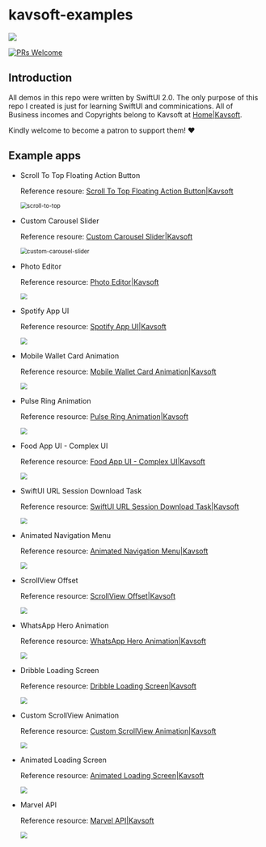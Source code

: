 # kavsoft-examples

![](https://raw.githubusercontent.com/recherst/img-hosting/main/imgs/swiftui-badge.jpg)

[![PRs Welcome](https://img.shields.io/badge/PRs-welcome-brightgreen.svg?style=flat-square)](http://makeapullrequest.com)


## Introduction

All demos in this repo were written by SwiftUI 2.0. The only purpose of this repo I created is just for learning SwiftUI and comminications. All of Business incomes and Copyrights belong to Kavsoft at [Home|Kavsoft](https://kavsoft.dev).

Kindly welcome to become a patron to support them! ❤️

## Example apps

- Scroll To Top Floating Action Button

  Reference resoure: [Scroll To Top Floating Action Button|Kavsoft](https://kavsoft.dev/SwiftUI_2.0/Scroll_To_Top)

  <img src="https://raw.githubusercontent.com/recherst/img-hosting/main/imgs/scroll-to-top.gif" alt="scroll-to-top" style="zoom:80%;" />

- Custom Carousel Slider

  Reference resoure: [Custom Carousel Slider|Kavsoft](https://kavsoft.dev/SwiftUI_2.0/Custom_Carousel_Slider)

  <img src="https://raw.githubusercontent.com/recherst/img-hosting/main/imgs/custom-carousel-slider.gif" alt="custom-carousel-slider" style="zoom:80%;" />

- Photo Editor

  Reference resource: [Photo Editor|Kavsoft](https://kavsoft.dev/SwiftUI_2.0/Photo_Editor)

  <img src="https://raw.githubusercontent.com/recherst/img-hosting/main/imgs/photo-editor.gif" style="zoom:80%;" />

- Spotify App UI

  Reference resource: [Spotify App UI|Kavsoft](https://kavsoft.dev/SwiftUI_2.0/Spotify_App_UI)

  <img src="https://raw.githubusercontent.com/recherst/img-hosting/main/imgs/spotify-ui.gif" style="zoom:80%;" />
  
- Mobile Wallet Card Animation

  Reference resource: [Mobile Wallet Card Animation|Kavsoft](https://kavsoft.dev/SwiftUI_2.0/Wallet_Card_Animation)

  <img src="https://raw.githubusercontent.com/recherst/img-hosting/main/imgs/mobile-wallet-card-animation.gif" style="zoom:80%;" />

- Pulse Ring Animation

  Reference resource: [Pulse Ring Animation|Kavsoft](https://kavsoft.dev/SwiftUI_2.0/Pulse_Ring_Animation)

  <img src="https://raw.githubusercontent.com/recherst/img-hosting/main/imgs/palse-ring-animation.gif" style="zoom:80%;" />

- Food App UI - Complex UI

  Reference resource: [Food App UI - Complex UI|Kavsoft](https://kavsoft.dev/SwiftUI_2.0/Food_App_UI)

  <img src="https://raw.githubusercontent.com/recherst/img-hosting/main/imgs/food-app-ui.gif" style="zoom:80%;" />

- SwiftUI URL Session Download Task

  Reference resource: [SwiftUI URL Session Download Task|Kavsoft](https://kavsoft.dev/SwiftUI_2.0/Download_Task)

  <img src="https://raw.githubusercontent.com/recherst/img-hosting/main/imgs/swiftui-url-session-download-task.gif" style="zoom:80%;" />

- Animated Navigation Menu

  Reference resource: [Animated Navigation Menu|Kavsoft](https://kavsoft.dev/SwiftUI_2.0/Animated_Navigation_Menu)

  <img src="https://raw.githubusercontent.com/recherst/img-hosting/main/imgs/custom-side-menu.gif" style="zoom:80%;" />

- ScrollView Offset

  Reference resource: [ScrollView Offset|Kavsoft](https://kavsoft.dev/SwiftUI_2.0/ScrollView_Offset)

  <img src="https://raw.githubusercontent.com/recherst/img-hosting/main/imgs/scrollview-offset.gif" style="zoom:80%;" />

- WhatsApp Hero Animation

  Reference resource: [WhatsApp Hero Animation|Kavsoft](https://kavsoft.dev/SwiftUI_2.0/WhatsApp_Hero_Animation)

  <img src="https://raw.githubusercontent.com/recherst/img-hosting/main/imgs/whats-app-hero-animation.gif" style="zoom:80%;" />

- Dribble Loading Screen

  Reference resource: [Dribble Loading Screen|Kavsoft](https://kavsoft.dev/SwiftUI_2.0/Dribbble_Loading_Screen)

  <img src="https://raw.githubusercontent.com/recherst/img-hosting/main/imgs/dribble-loading-screen.gif" style="zoom:80%;" />

- Custom ScrollView Animation

  Reference resource: [Custom ScrollView Animation|Kavsoft](https://kavsoft.dev/SwiftUI_2.0/Custom_ScrollView_Animation)

  <img src="https://raw.githubusercontent.com/recherst/img-hosting/main/imgs/custom-scroll-view-animation.gif" style="zoom:80%;" />

- Animated Loading Screen

  Reference resource: [Animated Loading Screen|Kavsoft](https://kavsoft.dev/SwiftUI_2.0/Animated_Loading_Screen)

  <img src="https://raw.githubusercontent.com/recherst/img-hosting/main/imgs/animated-loading-screen.gif" style="zoom:80%;" />

- Marvel API

  Reference resource: [Marvel API|Kavsoft](https://kavsoft.dev/SwiftUI_2.0/Marvel_API)

  <img src="https://raw.githubusercontent.com/recherst/img-hosting/main/imgs/marvel-api.gif" style="zoom:80%;" />
